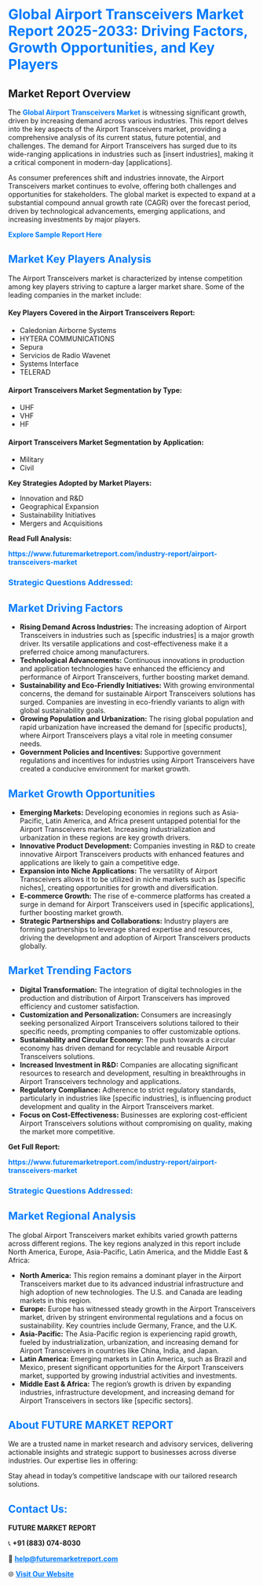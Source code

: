 <h1 style="color: #007BFF;">Global Airport Transceivers Market Report 2025-2033: Driving Factors, Growth Opportunities, and Key Players</h1>

<section id="overview">
<h2>Market Report Overview</h2>
<p>The <a href="https://www.futuremarketreport.com/industry-report/airport-transceivers-market" style="color: #007BFF; text-decoration: none;"><strong>Global Airport Transceivers Market</strong></a> is witnessing significant growth, driven by increasing demand across various industries. This report delves into the key aspects of the Airport Transceivers market, providing a comprehensive analysis of its current status, future potential, and challenges. The demand for Airport Transceivers has surged due to its wide-ranging applications in industries such as [insert industries], making it a critical component in modern-day [applications].</p>
<p>As consumer preferences shift and industries innovate, the Airport Transceivers market continues to evolve, offering both challenges and opportunities for stakeholders. The global market is expected to expand at a substantial compound annual growth rate (CAGR) over the forecast period, driven by technological advancements, emerging applications, and increasing investments by major players.</p>
</section>

<section id="overview">
<p><a href="https://www.futuremarketreport.com/request-sample/reportId=48483" style="color: #007BFF; text-decoration: none;"><strong>Explore Sample Report Here</strong></a></p>
</section>

<section id="key-players">
<h2 style="color: #007BFF;">Market Key Players Analysis</h2>
<p>The Airport Transceivers market is characterized by intense competition among key players striving to capture a larger market share. Some of the leading companies in the market include:</p>
<h4>Key Players Covered in the Airport Transceivers Report:</h4>
<ul><li>Caledonian Airborne Systems</li><li>HYTERA COMMUNICATIONS</li><li>Sepura</li><li>Servicios de Radio Wavenet</li><li>Systems Interface</li><li>TELERAD</li></ul>
<h4>Airport Transceivers Market Segmentation by Type:</h4>
<ul><li>UHF</li><li>VHF</li><li>HF</li></ul>

<h4>Airport Transceivers Market Segmentation by Application:</h4>
<ul><li>Military</li><li>Civil</li></ul>
<p><strong>Key Strategies Adopted by Market Players:</strong></p>
<ul>
<li>Innovation and R&D</li>
<li>Geographical Expansion</li>
<li>Sustainability Initiatives</li>
<li>Mergers and Acquisitions</li>
</ul>
</section>

<section>
<p><strong>Read Full Analysis: </strong></p><a href="https://www.futuremarketreport.com/industry-report/airport-transceivers-market" style="color: #007BFF; text-decoration: none;"><strong>https://www.futuremarketreport.com/industry-report/airport-transceivers-market</strong></a>
<h3 style="color: #007BFF;">Strategic Questions Addressed:</h3>
</section>

<section id="driving-factors">
<h2 style="color: #007BFF;">Market Driving Factors</h2>
<ul>
<li><strong>Rising Demand Across Industries:</strong> The increasing adoption of Airport Transceivers in industries such as [specific industries] is a major growth driver. Its versatile applications and cost-effectiveness make it a preferred choice among manufacturers.</li>
<li><strong>Technological Advancements:</strong> Continuous innovations in production and application technologies have enhanced the efficiency and performance of Airport Transceivers, further boosting market demand.</li>
<li><strong>Sustainability and Eco-Friendly Initiatives:</strong> With growing environmental concerns, the demand for sustainable Airport Transceivers solutions has surged. Companies are investing in eco-friendly variants to align with global sustainability goals.</li>
<li><strong>Growing Population and Urbanization:</strong> The rising global population and rapid urbanization have increased the demand for [specific products], where Airport Transceivers plays a vital role in meeting consumer needs.</li>
<li><strong>Government Policies and Incentives:</strong> Supportive government regulations and incentives for industries using Airport Transceivers have created a conducive environment for market growth.</li>
</ul>
</section>

<section id="growth-opportunities">
<h2 style="color: #007BFF;">Market Growth Opportunities</h2>
<ul>
<li><strong>Emerging Markets:</strong> Developing economies in regions such as Asia-Pacific, Latin America, and Africa present untapped potential for the Airport Transceivers market. Increasing industrialization and urbanization in these regions are key growth drivers.</li>
<li><strong>Innovative Product Development:</strong> Companies investing in R&D to create innovative Airport Transceivers products with enhanced features and applications are likely to gain a competitive edge.</li>
<li><strong>Expansion into Niche Applications:</strong> The versatility of Airport Transceivers allows it to be utilized in niche markets such as [specific niches], creating opportunities for growth and diversification.</li>
<li><strong>E-commerce Growth:</strong> The rise of e-commerce platforms has created a surge in demand for Airport Transceivers used in [specific applications], further boosting market growth.</li>
<li><strong>Strategic Partnerships and Collaborations:</strong> Industry players are forming partnerships to leverage shared expertise and resources, driving the development and adoption of Airport Transceivers products globally.</li>
</ul>
</section>

<section id="trending-factors">
<h2 style="color: #007BFF;">Market Trending Factors</h2>
<ul>
<li><strong>Digital Transformation:</strong> The integration of digital technologies in the production and distribution of Airport Transceivers has improved efficiency and customer satisfaction.</li>
<li><strong>Customization and Personalization:</strong> Consumers are increasingly seeking personalized Airport Transceivers solutions tailored to their specific needs, prompting companies to offer customizable options.</li>
<li><strong>Sustainability and Circular Economy:</strong> The push towards a circular economy has driven demand for recyclable and reusable Airport Transceivers solutions.</li>
<li><strong>Increased Investment in R&D:</strong> Companies are allocating significant resources to research and development, resulting in breakthroughs in Airport Transceivers technology and applications.</li>
<li><strong>Regulatory Compliance:</strong> Adherence to strict regulatory standards, particularly in industries like [specific industries], is influencing product development and quality in the Airport Transceivers market.</li>
<li><strong>Focus on Cost-Effectiveness:</strong> Businesses are exploring cost-efficient Airport Transceivers solutions without compromising on quality, making the market more competitive.</li>
</ul>
</section>

<section>
<p><strong>Get Full Report: </strong></p><a href="https://www.futuremarketreport.com/industry-report/airport-transceivers-market" style="color: #007BFF; text-decoration: none;"><strong>https://www.futuremarketreport.com/industry-report/airport-transceivers-market</strong></a>
<h3 style="color: #007BFF;">Strategic Questions Addressed:</h3>
</section>


<section id="regional-analysis">
<h2 style="color: #007BFF;">Market Regional Analysis</h2>
<p>The global Airport Transceivers market exhibits varied growth patterns across different regions. The key regions analyzed in this report include North America, Europe, Asia-Pacific, Latin America, and the Middle East & Africa:</p>
<ul>
<li><strong>North America:</strong> This region remains a dominant player in the Airport Transceivers market due to its advanced industrial infrastructure and high adoption of new technologies. The U.S. and Canada are leading markets in this region.</li>
<li><strong>Europe:</strong> Europe has witnessed steady growth in the Airport Transceivers market, driven by stringent environmental regulations and a focus on sustainability. Key countries include Germany, France, and the U.K.</li>
<li><strong>Asia-Pacific:</strong> The Asia-Pacific region is experiencing rapid growth, fueled by industrialization, urbanization, and increasing demand for Airport Transceivers in countries like China, India, and Japan.</li>
<li><strong>Latin America:</strong> Emerging markets in Latin America, such as Brazil and Mexico, present significant opportunities for the Airport Transceivers market, supported by growing industrial activities and investments.</li>
<li><strong>Middle East & Africa:</strong> The region’s growth is driven by expanding industries, infrastructure development, and increasing demand for Airport Transceivers in sectors like [specific sectors].</li>
</ul>
</section>

<footer>
<h2 style="color: #007BFF;">About FUTURE MARKET REPORT</h2>
<p>We are a trusted name in market research and advisory services, delivering actionable insights and strategic support to businesses across diverse industries. Our expertise lies in offering:</p>

<p>Stay ahead in today’s competitive landscape with our tailored research solutions.</p>

<h2 style="color: #007BFF;">Contact Us:</h2>
<p><strong>FUTURE MARKET REPORT</strong></p>
<p>📞 <strong>+91 (883) 074-8030</strong></p>
<p>📧 <strong><a href="mailto:help@futuremarketreport.com" style="color: #007BFF;">help@futuremarketreport.com</a></strong></p>
<p>🌐 <strong><a href="https://www.futuremarketreport.com/" style="color: #007BFF;">Visit Our Website</a></strong></p>
</footer>